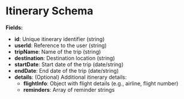# Itinerary Schema

**Fields:**
- **id**: Unique itinerary identifier (string)
- **userId**: Reference to the user (string)
- **tripName**: Name of the trip (string)
- **destination**: Destination location (string)
- **startDate**: Start date of the trip (date/string)
- **endDate**: End date of the trip (date/string)
- **details**: (Optional) Additional itinerary details:
  - **flightInfo**: Object with flight details (e.g., airline, flight number)
  - **reminders**: Array of reminder strings

